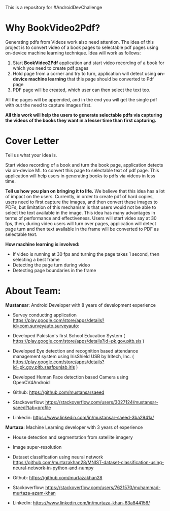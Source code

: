 This is a repository for #AndroidDevChallenge

# Why BookVideo2Pdf?

Generating pdfs from Videos work also need attention. The idea of this project is to convert video of a book pages to selectable pdf pages using on-device machine learning technique. Idea will work as follows:

1. Start **BookVideo2Pdf** application and start video recording of a book for which you need to create pdf pages
2. Hold page from a corner and try to turn, application will detect using **on-device machine learning** that this page should be converted to Pdf page
3. PDF page will be created, which user can then select the text too. 

All the pages will be appended, and in the end you will get the single pdf with out the need to capture images first.

**All this work will help the users to generate selectable pdfs via capturing the videos of the books they want in a lesser time than first capturing.**

# Cover Letter

Tell us what your idea is. 
	 	 	
Start video recording of a book and turn the book page, application detects via on-device ML to convert this page to selectable text of pdf page. This application will help users in generating books to pdfs via videos in less time.

**Tell us how you plan on bringing it to life.**
We believe that this idea has a lot of impact on the users. Currently, in order to create pdf of hard copies, users need to first capture the images, and then convert these images to PDFs, but limitation of this mechanism is that users would not be able to select the text available in the image. This idea has many advantages in terms of performance and effectiveness. Users will start video say at 30 fps, then, during video users will turn over pages, application will detect page turn and then text available in the frame will be converted to PDF as selectable text. 

**How machine learning is involved:**
- If video is running at 30 fps and turning the page takes 1 second, then selecting a best frame
- Detecting the  page turn during video
- Detecting page boundaries in the frame

# About Team: 

**Mustansar**: Android Developer with 8 years of development experience
- Survey conducting application  https://play.google.com/store/apps/details?id=com.surveyauto.surveyauto:
- Developed Pakistan's first School Education System ( https://play.google.com/store/apps/details?id=pk.gov.pitb.sis )
- Developed Eye detection and recognition based attendance management system using IrisShield USB by Iritech, Inc. ( https://play.google.com/store/apps/details?id=pk.gov.pitb.saafpunjab.iris )
- Developed Human Face detection based Camera using OpenCV4Android

- Github: https://github.com/mustansarsaeed
- Stackoverflow: https://stackoverflow.com/users/3027124/mustansar-saeed?tab=profile
- Linkedin: https://www.linkedin.com/in/mustansar-saeed-3ba2941a/

**Murtaza**: Machine Learning developer with 3 years of experience
- House detection and segmentation from satellite imagery
- Image super-resolution
- Dataset classification using neural network https://github.com/murtazakhan28/MNIST-dataset-classification-using-neural-network-in-python-and-numpy

- Github: https://github.com/murtazakhan28
- Stackoverflow: https://stackoverflow.com/users/7621570/muhammad-murtaza-azam-khan
- Linkedin: https://www.linkedin.com/in/murtaza-khan-63a844156/



